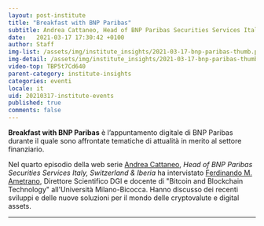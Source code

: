 ```yaml
---
layout: post-institute
title: "Breakfast with BNP Paribas"
subtitle: Andrea Cattaneo, Head of BNP Paribas Securities Services Italy, Switzerland & Iberia, ha intervistato Ferdinando M. Ametrano; tema dell'intervista i recenti sviluppi e le nuove soluzioni per il mondo delle cryptovalute e digital assets.
date:   2021-03-17 17:30:42 +0100
author: Staff
img-list: /assets/img/institute_insights/2021-03-17-bnp-paribas-thumb.png
img-detail: /assets/img/institute_insights/2021-03-17-bnp-paribas-thumb.png
video-top: TBP5t7Cd640
parent-category: institute-insights
categories: eventi
locale: it
uid: 20210317-institute-events
published: true
comments: false
---
```


**Breakfast with BNP Paribas** è l’appuntamento digitale di BNP Paribas durante il quale sono affrontate tematiche di attualità in merito al settore finanziario.

Nel quarto episodio della web serie [Andrea Cattaneo](https://www.linkedin.com/in/andrea-cattaneo-9b75b829/), _Head of BNP Paribas Securities Services Italy, Switzerland & Iberia_ ha intervistato [Ferdinando M. Ametrano](http://ametrano.net/), Direttore Scientifico DGI e docente di "Bitcoin and Blockchain Technology" all'Università Milano-Bicocca.
Hanno discusso dei recenti sviluppi e delle nuove soluzioni per il mondo delle cryptovalute e digital assets.

---
